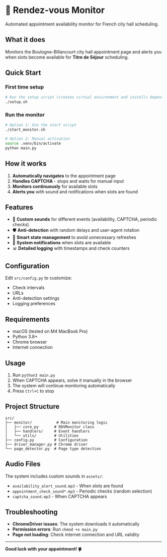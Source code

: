 # 🎯 Rendez-vous Monitor

Automated appointment availability monitor for French city hall scheduling.

## What it does

Monitors the Boulogne-Billancourt city hall appointment page and alerts you when slots become available for **Titre de Séjour** scheduling.

## Quick Start

### First time setup
```bash
# Run the setup script (creates virtual environment and installs dependencies)
./setup.sh
```

### Run the monitor
```bash
# Option 1: Use the start script
./start_monitor.sh

# Option 2: Manual activation
source .venv/bin/activate
python main.py
```

## How it works

1. **Automatically navigates** to the appointment page
2. **Handles CAPTCHA** - stops and waits for manual input
3. **Monitors continuously** for available slots
4. **Alerts you** with sound and notifications when slots are found

## Features

- 🎵 **Custom sounds** for different events (availability, CAPTCHA, periodic checks)
- 🛡️ **Anti-detection** with random delays and user-agent rotation
- 🔄 **Smart state management** to avoid unnecessary refreshes
- 📱 **System notifications** when slots are available
- 📊 **Detailed logging** with timestamps and check counters

## Configuration

Edit `src/config.py` to customize:
- Check intervals
- URLs
- Anti-detection settings
- Logging preferences

## Requirements

- macOS (tested on M4 MacBook Pro)
- Python 3.8+
- Chrome browser
- Internet connection

## Usage

1. Run `python3 main.py`
2. When CAPTCHA appears, solve it manually in the browser
3. The system will continue monitoring automatically
4. Press `Ctrl+C` to stop

## Project Structure

```
src/
├── monitor/           # Main monitoring logic
│   ├── core.py       # RDVMonitor class
│   ├── handlers/     # Event handlers
│   └── utils/        # Utilities
├── config.py         # Configuration
├── driver_manager.py # Chrome driver
└── page_detector.py  # Page type detection
```

## Audio Files

The system includes custom sounds in `assets/`:
- `availability_alert_sound.mp3` - When slots are found
- `appointment_check_sound*.mp3` - Periodic checks (random selection)
- `captcha_sound.mp3` - When CAPTCHA appears

## Troubleshooting

- **ChromeDriver issues**: The system downloads it automatically
- **Permission errors**: Run `chmod +x main.py`
- **Page not loading**: Check internet connection and URL validity

---

**Good luck with your appointment! 🍀** 